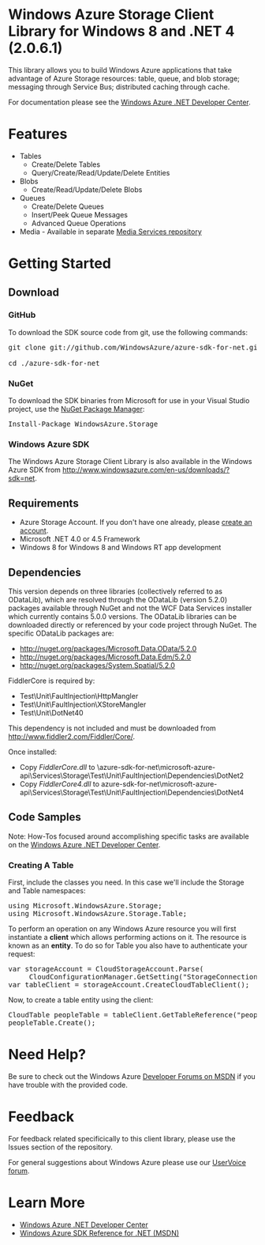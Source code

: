 <h1>Windows Azure Storage Client Library for Windows 8 and .NET 4 (2.0.6.1)</h1>

<p>This library allows you to build Windows Azure applications that take advantage of
Azure Storage resources: table, queue, and blob storage; messaging through
Service Bus; distributed caching through cache.</p>

<p>For documentation please see the 
<a href="http://www.windowsazure.com/en-us/develop/net/">Windows Azure .NET Developer Center</a>.</p>

<h1>Features</h1>
<ul>
    <li>Tables
        <ul>
            <li>Create/Delete Tables</li>
            <li>Query/Create/Read/Update/Delete Entities</li>
		</ul>
    </li>
    <li>Blobs
        <ul>
            <li>Create/Read/Update/Delete Blobs</li>
		</ul>
    </li>
    <li>Queues
        <ul>
            <li>Create/Delete Queues</li>
            <li>Insert/Peek Queue Messages</li>
            <li>Advanced Queue Operations</li>
		</ul>
    </li>
    <li>Media - Available in separate <a href="http://github.com/WindowsAzure/azure-sdk-for-media-services/tree/master/src/net/Client">Media Services repository</a>
    </li>
</ul>
        
<h1>Getting Started</h1>

<h2>Download</h2>

<h3>GitHub</h3>

<p>To download the SDK source code from git, use the following commands:<br/>

<pre>git clone git://github.com/WindowsAzure/azure-sdk-for-net.git

cd ./azure-sdk-for-net</pre>

<h3>NuGet</h3>

<p>To download the SDK binaries from Microsoft for use in your Visual Studio project, use the <a href="http://www.nuget.org/packages/WindowsAzure.Storage/">NuGet Package Manager</a>:<br/>
<pre>Install-Package WindowsAzure.Storage</pre></p>

<h3>Windows Azure SDK</h3>

<p>The Windows Azure Storage Client Library is also available in the Windows Azure SDK from <a href="http://www.windowsazure.com/en-us/downloads/?sdk=net">http://www.windowsazure.com/en-us/downloads/?sdk=net</a>.</p>

<h2>Requirements</h2>
<ul>
    <li>Azure Storage Account. If you don't have one already, please
    <a href="https://account.windowsazure.com/Home/Index">create an account</a>.</li>
	<li>Microsoft .NET 4.0 or 4.5 Framework</li>
    <li>Windows 8 for Windows 8 and Windows RT app development</li>
</ul>

<h2>Dependencies</h2>

<p>This version depends on three libraries (collectively referred to as ODataLib), which are resolved through the ODataLib (version 5.2.0) packages available through NuGet and not the WCF Data Services installer which currently contains 5.0.0 versions.  
The ODataLib libraries can be downloaded directly or referenced by your code project through NuGet.  
The specific ODataLib packages are:</p>

<ul>
<li><a href="http://nuget.org/packages/Microsoft.Data.OData/5.2.0">http://nuget.org/packages/Microsoft.Data.OData/5.2.0</a<</li>
<li><a href="http://nuget.org/packages/Microsoft.Data.Edm/5.2.0">http://nuget.org/packages/Microsoft.Data.Edm/5.2.0</a></li>
<li><a href="http://nuget.org/packages/System.Spatial/5.2.0">http://nuget.org/packages/System.Spatial/5.2.0</a></li>
</ul>

<p>FiddlerCore is required by:</p>
<ul>
<li>Test\Unit\FaultInjection\HttpMangler</li>
<li>Test\Unit\FaultInjection\XStoreMangler</li>
<li>Test\Unit\DotNet40</li>
</ul>

<p>This dependency is not included and must be downloaded from <a href="http://www.fiddler2.com/Fiddler/Core/">http://www.fiddler2.com/Fiddler/Core/</a>.</p>

<p>Once installed:</p>

<ul>
<li>Copy <em>FiddlerCore.dll</em> to \azure-sdk-for-net\microsoft-azure-api\Services\Storage\Test\Unit\FaultInjection\Dependencies\DotNet2</li>
<li>Copy <em>FiddlerCore4.dll</em> to azure-sdk-for-net\microsoft-azure-api\Services\Storage\Test\Unit\FaultInjection\Dependencies\DotNet4</li>
</ul>

<h2>Code Samples</h2>
<p>Note: How-Tos focused around accomplishing specific tasks are available on the <a href="http://www.windowsazure.com/en-us/develop/net/">Windows Azure .NET Developer Center</a>.</p>

<h3>Creating A Table</h3>
<p>First, include the classes you need. In this case we'll include the Storage and Table namespaces:<br/>
<pre>using Microsoft.WindowsAzure.Storage;
using Microsoft.WindowsAzure.Storage.Table;</pre></p>

<p>To perform an operation on any Windows Azure resource you will first instantiate
a <strong>client</strong> which allows performing actions on it. The resource is known as an
<strong>entity</strong>. To do so for Table you also have to authenticate your request:<br/>
<pre>var storageAccount = CloudStorageAccount.Parse(
     CloudConfigurationManager.GetSetting("StorageConnectionString"));
var tableClient = storageAccount.CreateCloudTableClient();</pre></p>

<p>Now, to create a table entity using the client:<br/>
<pre>CloudTable peopleTable = tableClient.GetTableReference("people");
peopleTable.Create();
</pre></p> 

<h1>Need Help?</h1>
<p>Be sure to check out the Windows Azure <a href="http://go.microsoft.com/fwlink/?LinkId=234489">
Developer Forums on MSDN</a> if you have trouble with the provided code.</p>

<h1>Feedback</h1>
<p>For feedback related specificically to this client library, please use the Issues
section of the repository.</p>
<p>For general suggestions about Windows Azure please use our
<a href="http://www.mygreatwindowsazureidea.com/forums/34192-windows-azure-feature-voting">UserVoice forum</a>.</p>

<h1>Learn More</h1>
<ul>
    <li><a href="http://www.windowsazure.com/en-us/develop/net/">Windows Azure .NET
    Developer Center</a></li>
    <li><a href="http://msdn.microsoft.com/en-us/library/dd179380.aspx">
    Windows Azure SDK Reference for .NET (MSDN)</a></li>
</ul>
